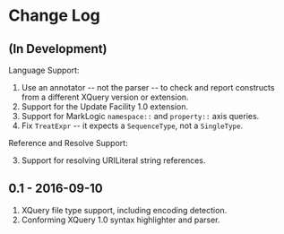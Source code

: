 # Change Log

## (In Development)

Language Support:

1.  Use an annotator -- not the parser -- to check and report constructs from a
    different XQuery version or extension.
2.  Support for the Update Facility 1.0 extension.
3.  Support for MarkLogic `namespace::` and `property::` axis queries.
4.  Fix `TreatExpr` -- it expects a `SequenceType`, not a `SingleType`.

Reference and Resolve Support:

3.  Support for resolving URILiteral string references.

## 0.1 - 2016-09-10

1.  XQuery file type support, including encoding detection.
2.  Conforming XQuery 1.0 syntax highlighter and parser.
